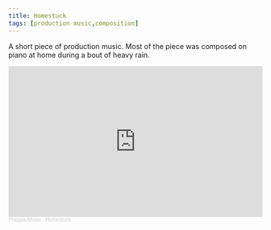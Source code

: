 ```yaml
---
title: Homestuck
tags: [production music,composition]
---
```

A short piece of production music. Most of the piece was composed on piano at home during a bout of heavy rain.

<iframe width="100%" height="300" scrolling="no" frameborder="no" allow="autoplay" src="https://w.soundcloud.com/player/?url=https%3A//api.soundcloud.com/tracks/1590465039&color=%23ff5500&auto_play=false&hide_related=false&show_comments=true&show_user=true&show_reposts=false&show_teaser=true&visual=true"></iframe><div style="font-size: 10px; color: #cccccc;line-break: anywhere;word-break: normal;overflow: hidden;white-space: nowrap;text-overflow: ellipsis; font-family: Interstate,Lucida Grande,Lucida Sans Unicode,Lucida Sans,Garuda,Verdana,Tahoma,sans-serif;font-weight: 100;"><a href="https://soundcloud.com/user-588111479" title="Phlippie/Music" target="_blank" style="color: #cccccc; text-decoration: none;">Phlippie/Music</a> · <a href="https://soundcloud.com/user-588111479/homestuck" title="Homestuck" target="_blank" style="color: #cccccc; text-decoration: none;">Homestuck</a></div>
